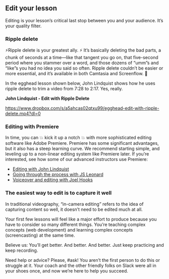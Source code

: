 ## Edit your lesson
Editing is your lesson’s critical last stop between you and your audience. It’s your quality filter.


### Ripple delete

⚡️Ripple delete is your greatest ally. ⚡️ It’s basically deleting the bad parts, a chunk of seconds at a time—like that tangent you go on, that five-second period where you stammer over a word, and those dozens of “umm”s and “like”s you had no idea you said so often. Ripple delete couldn’t be easier or more essential, and it’s available in both Camtasia and Screenflow. 🙌

In the egghead lesson shown below, John Lindquist shows how he uses ripple delete to trim a video from 7:28 to 2:17. Yes, really.

**John Lindquist - Edit with Ripple Delete**

https://www.dropbox.com/s/a5ahcas02qtxu99/egghead-edit-with-ripple-delete.mp4?dl=0



### Editing with Premiere

In time, you can 💥 kick it up a notch 💥 with more sophisticated editing software like Adobe Premiere. Premiere has some significant advantages, but it also has a steep learning curve. We recommend starting simple, and leveling up to a non-linear editing system like Premiere later. If you’re interested, see how some of our advanced instructors use Premiere:

- [Editing with John Lindquist](https://www.youtube.com/watch?v=_YqhKP-yZzo&index=1&list=PL219naRJXQKbQJ60WxsuGfTFv7_fvna51)
- [Going through the process with JS Leonard](https://www.youtube.com/watch?v=faINApx4-4g&list=PL219naRJXQKbQJ60WxsuGfTFv7_fvna51&index=2)
- [Voiceover and editing with Joel Hooks](https://www.youtube.com/watch?v=faINApx4-4g&list=PL219naRJXQKbQJ60WxsuGfTFv7_fvna51&index=2)


### The easiest way to edit is to capture it well

In traditional videography, “in-camera editing” refers to the idea of capturing content so well, it doesn’t need to be edited much at all.

Your first few lessons will feel like a major effort to produce because you have to consider so many different things. You’re teaching complex concepts (web development) and learning complex concepts (screencasting) at the same time.

Believe us: You’ll get better. And better. And better. Just keep practicing and keep recording.

Need help or advice? Please, #ask! You aren’t the first person to do this or struggle at it. Your coach and the other friendly folks on Slack were all in your shoes once, and now we’re here to help you succeed.
